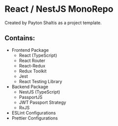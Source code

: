 # React / NestJS MonoRepo

Created by Payton Shaltis as a project template.

## Contains:

- Frontend Package
  - React (TypeScript)
  - React Router
  - React-Redux
  - Redux Toolkit
  - Jest
  - React Testing Library
- Backend Package
  - NestJS (TypeScript)
  - PassportJS
  - JWT Passport Strategy
  - RxJS
- ESLint Configurations
- Prettier Configurations
